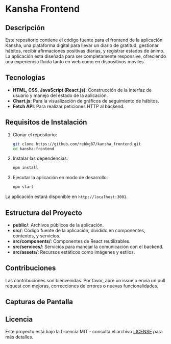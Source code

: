 
# Kansha Frontend

## Descripción

Este repositorio contiene el código fuente para el frontend de la aplicación Kansha, una plataforma digital para llevar un diario de gratitud, gestionar hábitos, recibir afirmaciones positivas diarias, y registrar estados de ánimo. La aplicación está diseñada para ser completamente responsive, ofreciendo una experiencia fluida tanto en web como en dispositivos móviles.

## Tecnologías

- **HTML, CSS, JavaScript (React.js)**: Construcción de la interfaz de usuario y manejo del estado de la aplicación.
- **Chart.js**: Para la visualización de gráficos de seguimiento de hábitos.
- **Fetch API**: Para realizar peticiones HTTP al backend.

## Requisitos de Instalación

1. Clonar el repositorio:

   ```bash
   git clone https://github.com/rebkg87/kansha_frontend.git
   cd kansha-frontend
   ```

2. Instalar las dependencias:

   ```bash
   npm install
   ```

3. Ejecutar la aplicación en modo de desarrollo:

   ```bash
   npm start
   ```

La aplicación estará disponible en `http://localhost:3001`.

## Estructura del Proyecto

- **public/**: Archivos públicos de la aplicación.
- **src/**: Código fuente de la aplicación, dividido en componentes, contextos, y servicios.
- **src/components/**: Componentes de React reutilizables.
- **src/services/**: Servicios para manejar la comunicación con el backend.
- **src/assets/**: Recursos estáticos como imágenes y estilos.

## Contribuciones

Las contribuciones son bienvenidas. Por favor, abre un issue o envía un pull request con mejoras, correcciones de errores o nuevas funcionalidades.

## Capturas de Pantalla


## Licencia

Este proyecto está bajo la Licencia MIT - consulta el archivo [LICENSE](LICENSE) para más detalles.
